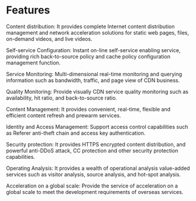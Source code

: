 # Features

Content distribution: It provides complete Internet content distribution management and network acceleration solutions for static web pages, files, on-demand videos, and live videos.

Self-service Configuration: Instant on-line self-service enabling service, providing rich back-to-source policy and cache policy configuration management function.

Service Monitoring: Multi-dimensional real-time monitoring and querying information such as bandwidth, traffic, and page view of CDN business.

Quality Monitoring: Provide visually CDN service quality monitoring such as availability, hit ratio, and back-to-source ratio.

Content Management: It provides convenient, real-time, flexible and efficient content refresh and prewarm services.

Identity and Access Management: Support access control capabilities such as Referer anti-theft chain and access key authentication.

Security protection: It provides HTTPS encrypted content distribution, and powerful anti-DDoS attack, CC protection and other security protection capabilities.

Operating Analysis: It provides a wealth of operational analysis value-added services such as visitor analysis, source analysis, and hot-spot analysis.

Acceleration on a global scale: Provide the service of acceleration on a global scale to meet the development requirements of overseas services.
